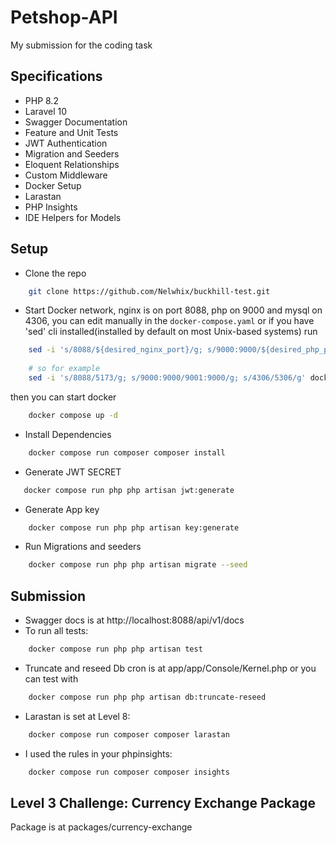 # Petshop-API
My submission for the coding task

## Specifications
- PHP 8.2 
- Laravel 10 
- Swagger Documentation 
- Feature and Unit Tests 
- JWT Authentication
- Migration and Seeders
- Eloquent Relationships
- Custom Middleware
- Docker Setup
- Larastan 
- PHP Insights
- IDE Helpers for Models

## Setup
- Clone the repo
```bash
    git clone https://github.com/Nelwhix/buckhill-test.git
```

- Start Docker network, nginx is on port 8088, php on 9000 and mysql
on 4306, you can edit manually in the `docker-compose.yaml` or if you have
'sed' cli installed(installed by default on most Unix-based systems)
run 
```bash
    sed -i 's/8088/${desired_nginx_port}/g; s/9000:9000/${desired_php_port}:9000/g; s/4306/${desired_php_port/g' docker-compose.yaml
    
    # so for example
    sed -i 's/8088/5173/g; s/9000:9000/9001:9000/g; s/4306/5306/g' docker-compose.yaml
```

then you can start docker
```bash 
    docker compose up -d
```

- Install Dependencies
```bash
    docker compose run composer composer install
```

- Generate JWT SECRET
```bash
   docker compose run php php artisan jwt:generate
```

- Generate App key
```bash
    docker compose run php php artisan key:generate
```

- Run Migrations and seeders
```bash
    docker compose run php php artisan migrate --seed
```

## Submission
- Swagger docs is at http://localhost:8088/api/v1/docs
- To run all tests:
```bash
    docker compose run php php artisan test
```
- Truncate and reseed Db cron is at app/app/Console/Kernel.php or 
you can test with
```bash
    docker compose run php php artisan db:truncate-reseed
```

- Larastan is set at Level 8:
```bash
    docker compose run composer composer larastan 
```
- I used the rules in your phpinsights:
```bash
    docker compose run composer composer insights 
```

## Level 3 Challenge: Currency Exchange Package
Package is at packages/currency-exchange